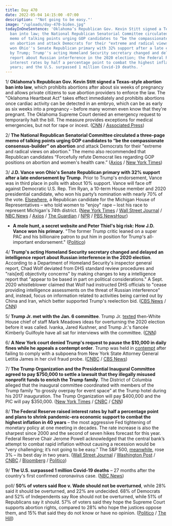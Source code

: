 ```yaml
---
title: Day 470
date: 2022-05-04 14:15:00 -07:00
description: '"Not going to be easy."'
image: "/uploads/day-470-biden.jpg"
todayInOneSentence: 'Oklahoma’s Republican Gov. Kevin Stitt signed a Texas-style abortion
  ban into law; the National Republican Senatorial Committee circulated a three-page
  memo of talking points urging GOP candidates to “be the compassionate consensus-builder”
  on abortion and attack Democrats for their "extreme and radical views"; J.D. Vance
  won Ohio''s Senate Republican primary with 32% support after a late endorsement
  by Trump; Trump''s acting Homeland Security secretary changed and delayed an intelligence
  report about Russian interference in the 2020 election; the Federal Reserve raised
  interest rates by half a percentage point to combat the highest inflation in 40
  years; and the U.S. surpassed 1 million Covid-19 deaths. '
---
```


1/ **Oklahoma’s Republican Gov. Kevin Stitt signed a Texas-style abortion ban into law**, which prohibits abortions after about six weeks of pregnancy and allows private citizens to sue abortion providers to enforce the law. The "Oklahoma Heartbeat Act" takes effect immediately and prohibits abortions once cardiac activity can be detected in an embryo, which can be as early as six weeks into a pregnancy – before many women even know that they're pregnant. The Oklahoma Supreme Court denied an emergency request to temporarily halt the bill. The measure provides exceptions for medical emergencies, but not for rape or incest. ([CNN](https://www.cnn.com/2022/05/03/politics/oklahoma-heartbeat-act-abortion-governor-stitt-signs/index.html) / [Associated Press](https://apnews.com/article/abortion-us-supreme-court-health-texas-oklahoma-528aede70223d68dd5ed09160098445f))

2/ **The National Republican Senatorial Committee circulated a three-page memo of talking points urging GOP candidates to “be the compassionate consensus-builder” on abortion** and attack Democrats for their "extreme and radical views on abortion." The memo also recommended that Republican candidates “Forcefully refute Democrat lies regarding GOP positions on abortion and women's health care.” ([Axios](https://www.axios.com/2022/05/03/senate-republicans-abortion-talking-points) / [New York Times](https://www.nytimes.com/live/2022/05/04/us/roe-v-wade-supreme-court-abortion))

3/ **J.D. Vance won Ohio's Senate Republican primary with 32% support after a late endorsement by Trump**. Prior to Trump's endorsement, Vance was in third place in polls with about 10% support. Vance will face off against Democratic U.S. Rep. Tim Ryan, a 10-term House member and 2020 presidential candidate, who won his party’s nomination with nearly 70% of the vote. [Elsewhere](https://www.newsweek.com/robert-regan-gop-candidate-told-women-enjoy-rape-loses-race-michigan-1703331), a Republican candidate for the Michigan House of Representatives – who told women to "enjoy" rape – lost his race to represent Michigan's 74th district. ([New York Times](https://www.nytimes.com/2022/05/03/us/politics/vance-wins-trump-senate-primary-ohio.html) / [Wall Street Journal](https://www.wsj.com/articles/j-d-vance-tim-ryan-set-to-battle-for-ohio-blue-collar-voters-in-november-11651678837) / [NBC News](https://www.nbcnews.com/politics/2022-election/vances-ohio-win-showcases-trumps-endorsement-power-rcna26429) / [Axios](https://www.axios.com/2022/05/04/jd-vance-trump-ohio-senate) / [The Guardian](https://www.theguardian.com/us-news/2022/may/03/donald-trump-backed-candidate-jd-vance-wins-ohio-senate-republican-primary) / [NPR](https://www.npr.org/2022/05/03/1095512720/ohio-democratic-senate-primary-results) / [PBS NewsHour](https://www.pbs.org/newshour/politics/tim-ryan-wins-ohio-democratic-senate-primary))

* **A mole hunt, a secret website and Peter Thiel's big risk: How J.D. Vance won his primary**. "The former Trump critic leaned on a super PAC and his billionaire patron to put him in position for Trump's all-important endorsement." ([Politico](https://www.politico.com/news/2022/05/03/jd-vance-win-ohio-primary-00029881))

4/ **Trump's acting Homeland Security secretary changed and delayed an intelligence report about Russian interference in the 2020 election**. According to a Department of Homeland Security's inspector general report, Chad Wolf deviated from DHS standard review procedures and "rais\[ed\] objectivity concerns" by making changes to key a intelligence report that "appear to be based in part on political considerations." A Sept. 2020 whistleblower claimed that Wolf had instructed DHS officials to "cease providing intelligence assessments on the threat of Russian interference" and, instead, focus on information related to activities being carried out by China and Iran, which better supported Trump's reelection bid. ([CBS News](https://www.cbsnews.com/news/trump-russia-election-interference-dhs-chad-wolf/) / [CNN](https://www.cnn.com/2022/05/03/politics/donald-trump-russian-interference-election-politics/index.html))

5/ **Trump Jr. met with the Jan. 6 committee**. Trump Jr. [texted](https://whatthefuckjusthappenedtoday.com/2022/04/11/day-447/#2-trump-jr-texted-then-white-house-c) then-White House chief of staff Mark Meadows ideas for overturning the 2020 election before it was called. Ivanka, Jared Kushner, and Trump Jr.'s fiancée Kimberly Guilfoyle have all sat for interviews with the committee. ([CNN](https://www.cnn.com/2022/05/04/politics/donald-trump-jr-january-6-committee/index.html))

6/ **A New York court denied Trump's request to pause the $10,000 in daily fines while he appeals a contempt order**. Trump was held in [contempt](https://whatthefuckjusthappenedtoday.com/2022/04/25/day-461/#1-a-new-york-judge-held-trump-in-con) after failing to comply with a subpoena from New York State Attorney General Letitia James in her civil fraud probe. ([CNBC](https://www.cnbc.com/2022/05/03/trump-loses-bid-to-stay-new-york-contempt-of-court-order-and-avoid-10k-daily-fine.html) / [CBS News](https://www.cbsnews.com/news/trump-contempt-court-denies-halt-10000-dollar-daily-fine/))

7/ **The Trump Organization and the Presidential Inaugural Committee agreed to pay $750,000 to settle a lawsuit that they illegally misused nonprofit funds to enrich the Trump family**. The District of Columbia alleged that the inaugural committee coordinated with members of the Trump family “to grossly overpay for event space” at the Trump hotel during his 2017 inauguration. The Trump Organization will pay $400,000 and the PIC will pay $350,000. ([New York Times](https://www.nytimes.com/2022/05/03/us/politics/trump-hotel-lawsuit-settlement.html) / [CNBC](https://www.cnbc.com/2022/05/03/trump-organization-presidential-inaugural-committee-settle-dc-lawsuit-.html) / [CNN](https://www.cnn.com/2022/05/03/politics/trump-organization-inauguration-funds/index.html))

8/ **The Federal Reserve raised interest rates by half a percentage point and plans to shrink pandemic-era economic support to combat the highest inflation in 40 years** – the most aggressive Fed tightening of monetary policy at one meeting in decades. The rate increase is also the sharpest since 2000 and the second of seven hikes forecast for this year.  Federal Reserve Chair Jerome Powell acknowledged that the central bank’s attempt to combat rapid inflation without causing a recession would be "very challenging; it’s not going to be easy.” The S&P 500, [meanwhile](https://www.nytimes.com/live/2022/05/04/business/fed-meeting-rates-inflation/stocks-struggle-to-find-direction-ahead-of-the-feds-interest-rate-decision?smid=url-copy), rose 3% – its best day in two years. ([Wall Street Journal](https://www.wsj.com/articles/fed-approves-half-point-interest-rate-rise-ratcheting-up-its-inflation-fight-11651687201) / [Washington Post](https://www.washingtonpost.com/us-policy/2022/05/04/fed-rate-hike-inflation-may/) / [CNBC](https://www.cnbc.com/2022/05/04/fed-raises-rates-by-half-a-percentage-point-the-biggest-hike-in-two-decades-to-fight-inflation.html) / [Bloomberg](https://www.bloomberg.com/news/articles/2022-05-04/fed-hikes-rates-half-point-will-shrink-assets-to-curb-inflation?sref=MIBMEEoj) / [Politico](https://www.politico.com/news/2022/05/04/fed-inflation-new-era-economy-00029928))

9/ **The U.S. surpassed 1 million Covid-19 deaths** – 27 months after the country's first confirmed coronavirus case. ([NBC News](https://www.nbcnews.com/news/us-news/covids-toll-us-reaches-1-million-deaths-unfathomable-number-rcna22105))

poll/ **50% of voters said Roe v. Wade should not be overturned**, while 28% said it should be overturned, and 22% are undecided. 68% of Democrats and 52% of Independents say Roe should not be overturned, while 51% of Republicans say it should. 57% of voters said they hope the Supreme Court supports abortion rights, compared to 28% who hope the justices oppose them, and 15% that said they do not know or have no opinion. ([Politico](https://www.politico.com/news/2022/05/04/poll-roe-v-wade-00029889) / [The Hill](https://thehill.com/policy/healthcare/3476671-57-percent-in-new-poll-want-supreme-court-to-support-abortion-rights/))
